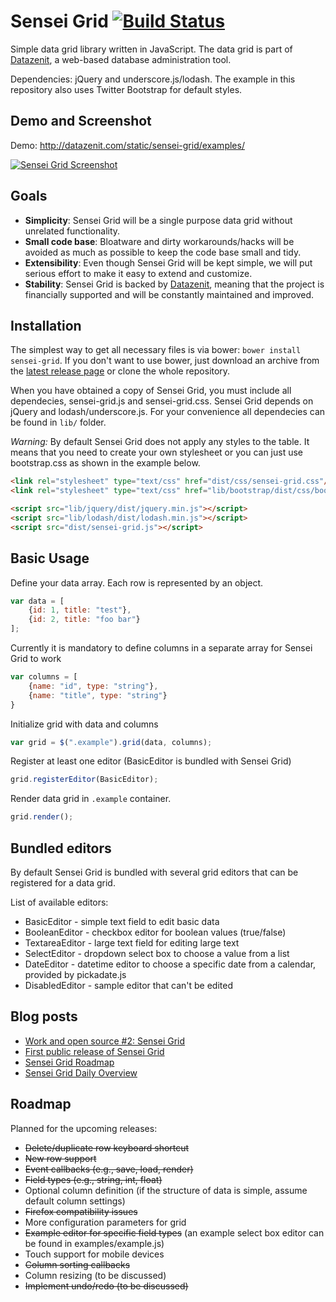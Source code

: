 # Sensei Grid [![Build Status](https://travis-ci.org/datazenit/sensei-grid.svg?branch=master)](https://travis-ci.org/datazenit/sensei-grid)

Simple data grid library written in JavaScript. The data grid is part of [Datazenit](http://datazenit.com), a web-based database administration tool.

Dependencies: jQuery and underscore.js/lodash. The example in this repository also uses Twitter Bootstrap for default styles.

## Demo and Screenshot

Demo: http://datazenit.com/static/sensei-grid/examples/

[![Sensei Grid Screenshot](http://lauris.github.io/images/blog/sensei-grid-screenshot.png)](http://datazenit.com/static/sensei-grid/examples/)

## Goals

* **Simplicity**: Sensei Grid will be a single purpose data grid without unrelated functionality.
* **Small code base**: Bloatware and dirty workarounds/hacks will be avoided as much as possible to keep the code base small and tidy.
* **Extensibility**: Even though Sensei Grid will be kept simple, we will put serious effort to make it easy to extend and customize.
* **Stability**: Sensei Grid is backed by [Datazenit](http://datazenit.com), meaning that the project is financially supported and will be constantly maintained and improved.

## Installation

The simplest way to get all necessary files is via bower: ``bower install sensei-grid``.
If you don't want to use bower, just download an archive from the [latest release page](https://github.com/datazenit/sensei-grid/releases) or clone the whole repository.

When you have obtained a copy of Sensei Grid, you must include all dependecies, sensei-grid.js and sensei-grid.css.
Sensei Grid depends on jQuery and lodash/underscore.js. For your convenience all dependecies can be found in ``lib/`` folder.

*Warning:* By default Sensei Grid does not apply any styles to the table. It means that you need to create your own
stylesheet or you can just use bootstrap.css as shown in the example below.

```html
<link rel="stylesheet" type="text/css" href="dist/css/sensei-grid.css"/>
<link rel="stylesheet" type="text/css" href="lib/bootstrap/dist/css/bootstrap.min.css"/>

<script src="lib/jquery/dist/jquery.min.js"></script>
<script src="lib/lodash/dist/lodash.min.js"></script>
<script src="dist/sensei-grid.js"></script>
```


## Basic Usage

Define your data array. Each row is represented by an object.

```js
var data = [
    {id: 1, title: "test"},
    {id: 2, title: "foo bar"}
];
```

Currently it is mandatory to define columns in a separate array for Sensei Grid to work

```js
var columns = [
    {name: "id", type: "string"},
    {name: "title", type: "string"}
}
```

Initialize grid with data and columns

```js
var grid = $(".example").grid(data, columns);
```

Register at least one editor (BasicEditor is bundled with Sensei Grid)

```js
grid.registerEditor(BasicEditor);
```

Render data grid in ``.example`` container.

```js
grid.render();
```

## Bundled editors

By default Sensei Grid is bundled with several grid editors that can be registered for a data grid.

List of available editors:

- BasicEditor - simple text field to edit basic data
- BooleanEditor - checkbox editor for boolean values (true/false)
- TextareaEditor - large text field for editing large text
- SelectEditor - dropdown select box to choose a value from a list
- DateEditor - datetime editor to choose a specific date from a calendar, provided by pickadate.js
- DisabledEditor - sample editor that can't be edited

## Blog posts

* [Work and open source #2: Sensei Grid](http://lauris.github.io/datazenit/2014/08/29/open-source-work-2-sensei-grid/)
* [First public release of Sensei Grid](http://lauris.github.io/development/2014/09/03/first-public-release-sensei-grid/)
* [Sensei Grid Roadmap](http://lauris.github.io/development/2014/09/04/sensei-grid-roadmap/)
* [Sensei Grid Daily Overview](http://lauris.github.io/development/2014/09/05/sensei-grid-daily-overview/)

## Roadmap

Planned for the upcoming releases:

* ~~Delete/duplicate row keyboard shortcut~~
* ~~New row support~~
* ~~Event callbacks (e.g., save, load, render)~~
* ~~Field types (e.g., string, int, float)~~
* Optional column definition (if the structure of data is simple, assume default column settings)
* ~~Firefox compatibility issues~~
* More configuration parameters for grid
* ~~Example editor for specific field types~~ (an example select box editor can be found in examples/example.js)
* Touch support for mobile devices
* ~~Column sorting callbacks~~
* Column resizing (to be discussed)
* ~~Implement undo/redo (to be discussed)~~
